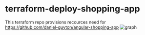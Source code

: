# terraform-deploy-shopping-app

This terraform repo provisions recources need for https://github.com/daniel-guyton/angular-shopping-app
![graph](https://user-images.githubusercontent.com/41282078/190557345-5fc49ce3-26b0-487f-b01b-2d0ffdc949ab.svg)

